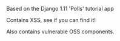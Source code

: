 Based on the Django 1.11 'Polls' tutorial app

Contains XSS, see if you can find it!

Also contains vulnerable OSS components.
